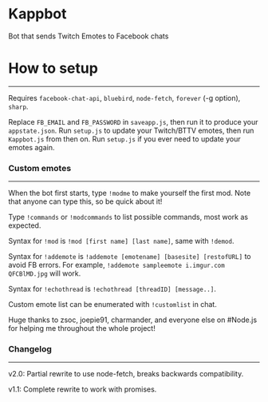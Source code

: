 # Kappbot

Bot that sends Twitch Emotes to Facebook chats

# How to setup
-----
Requires `facebook-chat-api`, `bluebird`, `node-fetch`, `forever` (-g option), `sharp`.

Replace `FB_EMAIL` and `FB_PASSWORD` in `saveapp.js`, then run it to produce your `appstate.json`. Run `setup.js` to update your Twitch/BTTV emotes, then run `Kappbot.js` from then on. Run `setup.js` if you ever need to update your emotes again.

### Custom emotes
-----
When the bot first starts, type `!modme` to make yourself the first mod. Note that anyone can type this, so be quick about it!

Type `!commands` or `!modcommands` to list possible commands, most work as expected.

Syntax for `!mod` is `!mod [first name] [last name]`, same with `!demod`.

Syntax for `!addemote` is `!addemote [emotename] [basesite] [restofURL]` to avoid FB errors. For example, `!addemote sampleemote i.imgur.com QFCBlMD.jpg` will work.

Syntax for `!echothread` is `!echothread [threadID] [message..]`. 

Custom emote list can be enumerated with `!customlist` in chat.

Huge thanks to zsoc, joepie91, charmander, and everyone else on #Node.js for helping me throughout the whole project!

### Changelog
-----
v2.0: Partial rewrite to use node-fetch, breaks backwards compatibility.

v1.1: Complete rewrite to work with promises.